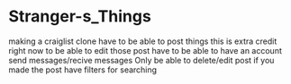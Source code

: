 # Stranger-s_Things
making a craiglist clone 
have to be able to post things
this is extra credit right now  to be able to edit those post 
have to be able to have an account 
send messages/recive messages
Only be able to delete/edit post if you made the post 
have filters for searching 
